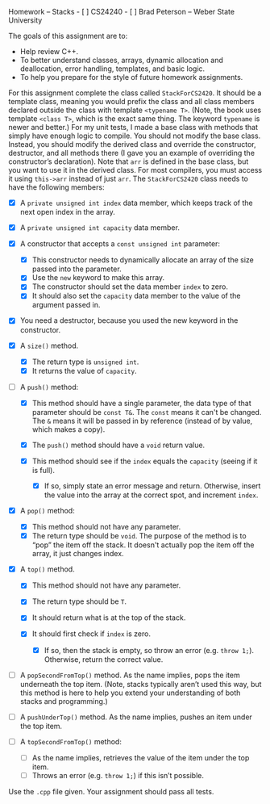 Homework – Stacks - [ ] CS24240 - [ ] Brad Peterson – Weber State University

The goals of this assignment are to:

- Help review C++.
- To better understand classes, arrays, dynamic allocation and deallocation,
  error handling, templates, and basic logic.
- To help you prepare for the style of future homework assignments.

For this assignment complete the class called `StackForCS2420`. It should be a
template class, meaning you would prefix the class and all class members
declared outside the class with template `<typename T>`. (Note, the book uses
template `<class T>`, which is the exact same thing. The keyword `typename` is
newer and better.) For my unit tests, I made a base class with methods that
simply have enough logic to compile. You should not modify the base class.
Instead, you should modify the derived class and override the constructor,
destructor, and all methods there (I gave you an example of overriding the
constructor’s declaration). Note that `arr` is defined in the base class, but
you want to use it in the derived class. For most compilers, you must access it
using `this->arr` instead of just `arr`. The `StackForCS2420` class needs to
have the following members:

- [x] A `private unsigned int index` data member, which keeps track of the next
      open index in the array.

- [x] A `private unsigned int capacity` data member.

- [x] A constructor that accepts a `const unsigned int` parameter:

  - [x] This constructor needs to dynamically allocate an array of the size
        passed into the parameter.
  - [x] Use the `new` keyword to make this array.
  - [x] The constructor should set the data member `index` to zero.
  - [x] It should also set the `capacity` data member to the value of the
        argument passed in.

- [x] You need a destructor, because you used the new keyword in the
      constructor.

- [x] A `size()` method.

  - [x] The return type is `unsigned int`.
  - [x] It returns the value of `capacity`.

- [ ] A `push()` method:

  - [x] This method should have a single parameter, the data type of that
        parameter should be `const T&`. The `const` means it can't be changed.
        The `&` means it will be passed in by reference (instead of by value,
        which makes a copy).
  - [x] The `push()` method should have a `void` return value.
  - [x] This method should see if the `index` equals the `capacity` (seeing if
        it is full).

    - [x] If so, simply state an error message and return. Otherwise, insert the
          value into the array at the correct spot, and increment `index`.

- [x] A `pop()` method:

  - [x] This method should not have any parameter.
  - [x] The return type should be `void`. The purpose of the method is to “pop”
        the item off the stack. It doesn't actually pop the item off the array,
        it just changes index.

- [x] A `top()` method.

  - [x] This method should not have any parameter.
  - [x] The return type should be `T`.
  - [x] It should return what is at the top of the stack.
  - [x] It should first check if `index` is zero.

    - [x] If so, then the stack is empty, so throw an error (e.g. `throw 1;`).
          Otherwise, return the correct value.

- [ ] A `popSecondFromTop()` method. As the name implies, pops the item
      underneath the top item. (Note, stacks typically aren’t used this way, but
      this method is here to help you extend your understanding of both stacks
      and programming.)

- [ ] A `pushUnderTop()` method. As the name implies, pushes an item under the
      top item.

- [ ] A `topSecondFromTop()` method:

  - [ ] As the name implies, retrieves the value of the item under the top item.
  - [ ] Throws an error (e.g. `throw 1;`) if this isn’t possible.

Use the `.cpp` file given. Your assignment should pass all tests.
